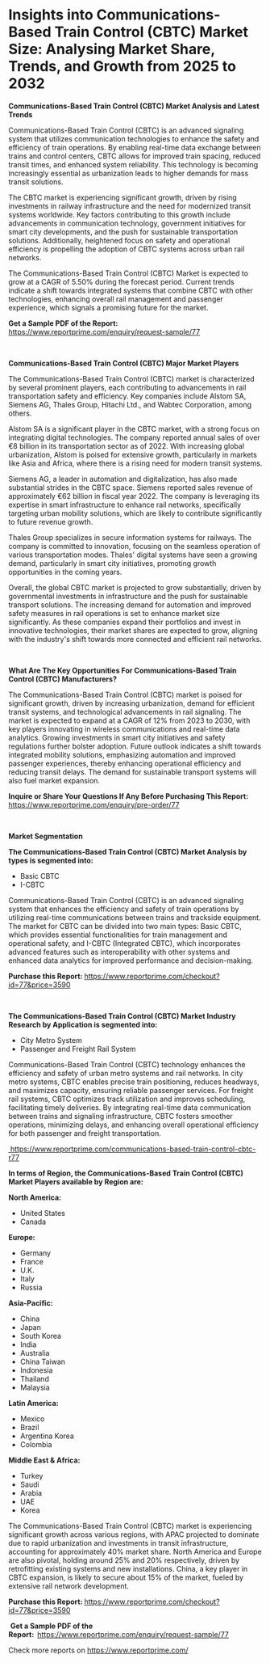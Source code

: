 <p><h1>Insights into Communications-Based Train Control (CBTC) Market Size: Analysing Market Share, Trends, and Growth from 2025 to 2032</h1></p><p><strong>Communications-Based Train Control (CBTC) Market Analysis and Latest Trends</strong></p>
<p><p>Communications-Based Train Control (CBTC) is an advanced signaling system that utilizes communication technologies to enhance the safety and efficiency of train operations. By enabling real-time data exchange between trains and control centers, CBTC allows for improved train spacing, reduced transit times, and enhanced system reliability. This technology is becoming increasingly essential as urbanization leads to higher demands for mass transit solutions.</p><p>The CBTC market is experiencing significant growth, driven by rising investments in railway infrastructure and the need for modernized transit systems worldwide. Key factors contributing to this growth include advancements in communication technology, government initiatives for smart city developments, and the push for sustainable transportation solutions. Additionally, heightened focus on safety and operational efficiency is propelling the adoption of CBTC systems across urban rail networks.</p><p>The Communications-Based Train Control (CBTC) Market is expected to grow at a CAGR of 5.50% during the forecast period. Current trends indicate a shift towards integrated systems that combine CBTC with other technologies, enhancing overall rail management and passenger experience, which signals a promising future for the market.</p></p>
<p><strong>Get a Sample PDF of the Report:&nbsp;</strong> <a href="https://www.reportprime.com/enquiry/request-sample/77?utm_campaign=3255&utm_medium=2&utm_source=Github&utm_content=ia&utm_term=17032025&utm_id=communications-based-train-control-cbtc">https://www.reportprime.com/enquiry/request-sample/77</a></p>
<p>&nbsp;</p>
<p><strong>Communications-Based Train Control (CBTC) Major Market Players</strong></p>
<p><p>The Communications-Based Train Control (CBTC) market is characterized by several prominent players, each contributing to advancements in rail transportation safety and efficiency. Key companies include Alstom SA, Siemens AG, Thales Group, Hitachi Ltd., and Wabtec Corporation, among others.</p><p>Alstom SA is a significant player in the CBTC market, with a strong focus on integrating digital technologies. The company reported annual sales of over €8 billion in its transportation sector as of 2022. With increasing global urbanization, Alstom is poised for extensive growth, particularly in markets like Asia and Africa, where there is a rising need for modern transit systems.</p><p>Siemens AG, a leader in automation and digitalization, has also made substantial strides in the CBTC space. Siemens reported sales revenue of approximately €62 billion in fiscal year 2022. The company is leveraging its expertise in smart infrastructure to enhance rail networks, specifically targeting urban mobility solutions, which are likely to contribute significantly to future revenue growth.</p><p>Thales Group specializes in secure information systems for railways. The company is committed to innovation, focusing on the seamless operation of various transportation modes. Thales' digital systems have seen a growing demand, particularly in smart city initiatives, promoting growth opportunities in the coming years.</p><p>Overall, the global CBTC market is projected to grow substantially, driven by governmental investments in infrastructure and the push for sustainable transport solutions. The increasing demand for automation and improved safety measures in rail operations is set to enhance market size significantly. As these companies expand their portfolios and invest in innovative technologies, their market shares are expected to grow, aligning with the industry's shift towards more connected and efficient rail networks.</p></p>
<p>&nbsp;</p>
<p><strong>What Are The Key Opportunities For Communications-Based Train Control (CBTC) Manufacturers?</strong></p>
<p><p>The Communications-Based Train Control (CBTC) market is poised for significant growth, driven by increasing urbanization, demand for efficient transit systems, and technological advancements in rail signaling. The market is expected to expand at a CAGR of 12% from 2023 to 2030, with key players innovating in wireless communications and real-time data analytics. Growing investments in smart city initiatives and safety regulations further bolster adoption. Future outlook indicates a shift towards integrated mobility solutions, emphasizing automation and improved passenger experiences, thereby enhancing operational efficiency and reducing transit delays. The demand for sustainable transport systems will also fuel market expansion.</p></p>
<p><strong>Inquire or Share Your Questions If Any Before Purchasing This Report:</strong> <a href="https://www.reportprime.com/enquiry/pre-order/77?utm_campaign=3255&utm_medium=2&utm_source=Github&utm_content=ia&utm_term=17032025&utm_id=communications-based-train-control-cbtc">https://www.reportprime.com/enquiry/pre-order/77</a></p>
<p>&nbsp;</p>
<p><strong>Market Segmentation</strong></p>
<p><strong>The Communications-Based Train Control (CBTC) Market Analysis by types is segmented into:</strong></p>
<p><ul><li>Basic CBTC</li><li>I-CBTC</li></ul></p>
<p><p>Communications-Based Train Control (CBTC) is an advanced signaling system that enhances the efficiency and safety of train operations by utilizing real-time communications between trains and trackside equipment. The market for CBTC can be divided into two main types: Basic CBTC, which provides essential functionalities for train management and operational safety, and I-CBTC (Integrated CBTC), which incorporates advanced features such as interoperability with other systems and enhanced data analytics for improved performance and decision-making.</p></p>
<p><strong>Purchase this Report:&nbsp;</strong><a href="https://www.reportprime.com/checkout?id=77&price=3590&utm_campaign=3255&utm_medium=2&utm_source=Github&utm_content=ia&utm_term=17032025&utm_id=communications-based-train-control-cbtc">https://www.reportprime.com/checkout?id=77&price=3590</a></p>
<p>&nbsp;</p>
<p><strong>The Communications-Based Train Control (CBTC) Market Industry Research by Application is segmented into:</strong></p>
<p><ul><li>City Metro System</li><li>Passenger and Freight Rail System</li></ul></p>
<p><p>Communications-Based Train Control (CBTC) technology enhances the efficiency and safety of urban metro systems and rail networks. In city metro systems, CBTC enables precise train positioning, reduces headways, and maximizes capacity, ensuring reliable passenger services. For freight rail systems, CBTC optimizes track utilization and improves scheduling, facilitating timely deliveries. By integrating real-time data communication between trains and signaling infrastructure, CBTC fosters smoother operations, minimizing delays, and enhancing overall operational efficiency for both passenger and freight transportation.</p></p>
<p><a href="https://www.reportprime.com/communications-based-train-control-cbtc-r77?utm_campaign=3255&utm_medium=2&utm_source=Github&utm_content=ia&utm_term=17032025&utm_id=communications-based-train-control-cbtc">&nbsp;https://www.reportprime.com/communications-based-train-control-cbtc-r77</a></p>
<p><strong>In terms of Region, the Communications-Based Train Control (CBTC) Market Players available by Region are:</strong></p>
<p>
    <p> <strong> North America: </strong>
        <ul>
            <li>United States</li>
            <li>Canada</li>
        </ul>
        </p> 
    <p> <strong> Europe: </strong>
        <ul>
            <li>Germany</li>
            <li>France</li>
            <li>U.K.</li>
            <li>Italy</li>
            <li>Russia</li>
        </ul>
        </p> 
    <p> <strong> Asia-Pacific: </strong>
        <ul>
            <li>China</li>
            <li>Japan</li>
            <li>South Korea</li>
            <li>India</li>
            <li>Australia</li>
            <li>China Taiwan</li>
            <li>Indonesia</li>
            <li>Thailand</li>
            <li>Malaysia</li>
        </ul>
        </p> 
    <p> <strong> Latin America: </strong>
        <ul>
            <li>Mexico</li>
            <li>Brazil</li>
            <li>Argentina Korea</li>
            <li>Colombia</li>
        </ul>
        </p> 
    <p> <strong> Middle East & Africa: </strong>
        <ul>
            <li>Turkey</li>
            <li>Saudi</li>
            <li>Arabia</li>
            <li>UAE</li>
            <li>Korea</li>
        </ul>
    </p>
    </p>
<p><p>The Communications-Based Train Control (CBTC) market is experiencing significant growth across various regions, with APAC projected to dominate due to rapid urbanization and investments in transit infrastructure, accounting for approximately 40% market share. North America and Europe are also pivotal, holding around 25% and 20% respectively, driven by retrofitting existing systems and new installations. China, a key player in CBTC expansion, is likely to secure about 15% of the market, fueled by extensive rail network development.</p></p>
<p><strong>Purchase this Report: </strong><a href="https://www.reportprime.com/checkout?id=77&price=3590&utm_campaign=3255&utm_medium=2&utm_source=Github&utm_content=ia&utm_term=17032025&utm_id=communications-based-train-control-cbtc">https://www.reportprime.com/checkout?id=77&price=3590</a></p>
<p>&nbsp;<strong>Get a Sample PDF of the Report:&nbsp;&nbsp;</strong><a href="https://www.reportprime.com/enquiry/request-sample/77?utm_campaign=3255&utm_medium=2&utm_source=Github&utm_content=ia&utm_term=17032025&utm_id=communications-based-train-control-cbtc">https://www.reportprime.com/enquiry/request-sample/77</a></p>
<p><strong></strong></p>
<p>Check more reports on <a href="https://www.reportprime.com/?utm_campaign=3255&utm_medium=2&utm_source=Github&utm_content=ia&utm_term=17032025&utm_id=communications-based-train-control-cbtc">https://www.reportprime.com/</a></p>